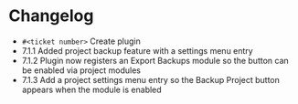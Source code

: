 # Changelog

* `#<ticket number>` Create plugin
* 7.1.1 Added project backup feature with a settings menu entry
* 7.1.2 Plugin now registers an Export Backups module so the button can be enabled via project modules
* 7.1.3 Add a project settings menu entry so the Backup Project button appears when the module is enabled
